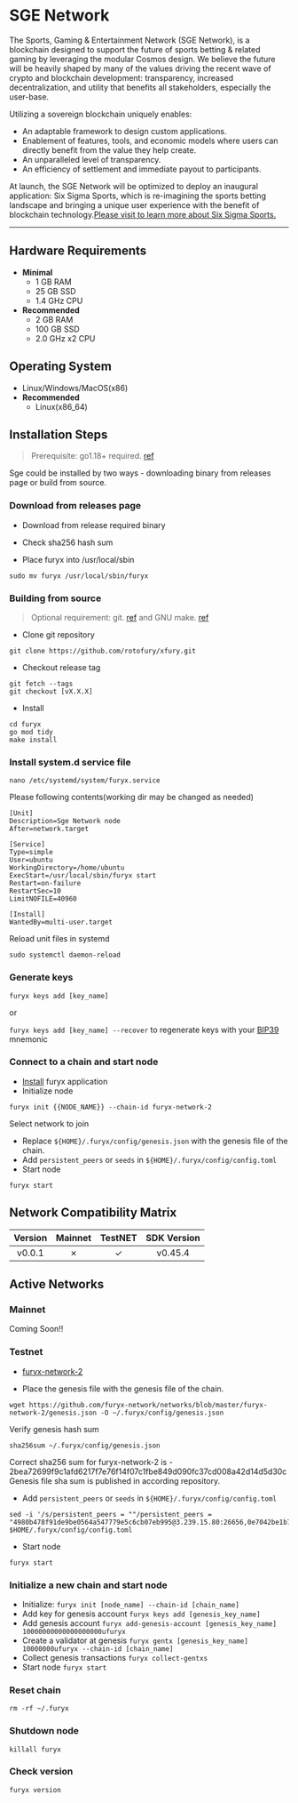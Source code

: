 # SGE Network

The Sports, Gaming & Entertainment Network (SGE Network), is a blockchain
designed to support the future of sports betting & related gaming by leveraging
the modular Cosmos design. We believe the future will be heavily shaped by many
of the values driving the recent wave of crypto and blockchain development:
transparency, increased decentralization, and utility that benefits
all stakeholders, especially the user-base.

Utilizing a sovereign blockchain uniquely enables:

- An adaptable framework to design custom applications.
- Enablement of features, tools, and economic models where users can directly benefit from the value they help create.
- An unparalleled level of transparency.
- An efficiency of settlement and immediate payout to participants.

At launch, the SGE Network will be optimized to deploy an inaugural application: Six Sigma Sports, which is re-imagining the sports betting landscape and bringing a unique user experience with the benefit of blockchain technology.[Please visit to learn more about Six Sigma Sports.](https://sixsigmasports.io/)

---

## Hardware Requirements

- **Minimal**
  - 1 GB RAM
  - 25 GB SSD
  - 1.4 GHz CPU
- **Recommended**
  - 2 GB RAM
  - 100 GB SSD
  - 2.0 GHz x2 CPU

## Operating System

- Linux/Windows/MacOS(x86)
- **Recommended**
  - Linux(x86_64)

## Installation Steps
>
>Prerequisite: go1.18+ required. [ref](https://golang.org/doc/install)

Sge could be installed by two ways - downloading binary from releases page or build from source.

### Download from releases page

- Download from release required binary

- Check sha256 hash sum

- Place furyx into /usr/local/sbin

```shell
sudo mv furyx /usr/local/sbin/furyx
```

### Building from source
>
>Optional requirement: git. [ref](https://github.com/git/git) and GNU make. [ref](https://www.gnu.org/software/make/manual/html_node/index.html)

- Clone git repository

```shell
git clone https://github.com/rotofury/xfury.git
```

- Checkout release tag

```shell
git fetch --tags
git checkout [vX.X.X]
```

- Install

```shell
cd furyx
go mod tidy
make install
```

### Install system.d service file

```shell
nano /etc/systemd/system/furyx.service
```

Please following contents(working dir may be changed as needed)

```systemd
[Unit]
Description=Sge Network node
After=network.target

[Service]
Type=simple
User=ubuntu
WorkingDirectory=/home/ubuntu
ExecStart=/usr/local/sbin/furyx start
Restart=on-failure
RestartSec=10
LimitNOFILE=40960

[Install]
WantedBy=multi-user.target
```

Reload unit files in systemd

```shell
sudo systemctl daemon-reload
```

### Generate keys

`furyx keys add [key_name]`

or

`furyx keys add [key_name] --recover` to regenerate keys with your [BIP39](https://github.com/bitcoin/bips/tree/master/bip-0039) mnemonic

### Connect to a chain and start node

- [Install](#installation-steps) furyx application
- Initialize node

```shell
furyx init {{NODE_NAME}} --chain-id furyx-network-2
```

Select network to join

- Replace `${HOME}/.furyx/config/genesis.json` with the genesis file of the chain.
- Add `persistent_peers` or `seeds` in `${HOME}/.furyx/config/config.toml`
- Start node

```shell
furyx start
```

## Network Compatibility Matrix

| Version | Mainnet | TestNET      | SDK Version |
|:-------:|:-------:|:------------:|:-----------:|
|  v0.0.1 |    ✗    |      ✓       |   v0.45.4   |

## Active Networks

### Mainnet

Coming Soon!!

### Testnet

- [furyx-network-2](https://github.com/furyx-network/networks/tree/master/furyx-network-2)

- Place the genesis file  with the genesis file of the chain.

```shell
wget https://github.com/furyx-network/networks/blob/master/furyx-network-2/genesis.json -O ~/.furyx/config/genesis.json
```

Verify genesis hash sum

```shell
sha256sum ~/.furyx/config/genesis.json
```

Correct sha256 sum for furyx-network-2 is - 2bea72699f9c1afd6217f7e76f14f07c1fbe849d090fc37cd008a42d14d5d30c
Genesis file sha sum is published in according repository.

- Add `persistent_peers` or `seeds` in `${HOME}/.furyx/config/config.toml`

```shell
sed -i '/s/persistent_peers = ""/persistent_peers = "4980b478f91de9be0564a547779e5c6cb07eb995@3.239.15.80:26656,0e7042be1b77707aaf0597bb804da90d3a606c08@3.88.40.53:26656/g' $HOME/.furyx/config/config.toml
```

- Start node

```shell
furyx start
```

### Initialize a new chain and start node

- Initialize: `furyx init [node_name] --chain-id [chain_name]`
- Add key for genesis account `furyx keys add [genesis_key_name]`
- Add genesis account `furyx add-genesis-account [genesis_key_name] 10000000000000000000ufuryx`
- Create a validator at genesis `furyx gentx [genesis_key_name] 10000000ufuryx --chain-id [chain_name]`
- Collect genesis transactions `furyx collect-gentxs`
- Start node `furyx start`

### Reset chain

```shell
rm -rf ~/.furyx
```

### Shutdown node

```shell
killall furyx
```

### Check version

```shell
furyx version
```
